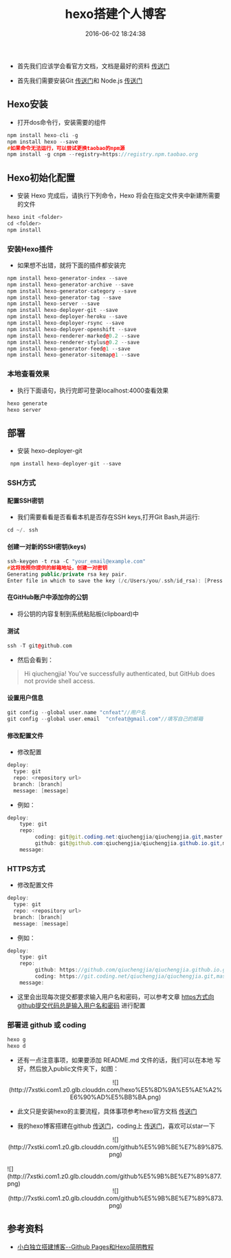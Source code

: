 ﻿---
title: hexo搭建个人博客
date: 2016-06-02 18:24:38
tags: [hexo,博客]
categories: 博客
photos:
- http://7xstki.com1.z0.glb.clouddn.com/github%E5%9B%BE%E7%89%875.png
- http://7xstki.com1.z0.glb.clouddn.com/github%E5%9B%BE%E7%89%877.png
- http://7xstki.com1.z0.glb.clouddn.com/github%E5%9B%BE%E7%89%873.png
---

- 首先我们应该学会看官方文档，文档是最好的资料 [传送门](https://hexo.io/zh-cn/docs/index.html)

- 首先我们需要安装Git [传送门](https://git-scm.com/)和 Node.js [传送门](https://nodejs.org/en/)

## Hexo安装

- 打开dos命令行，安装需要的组件

```cpp
npm install hexo-cli -g
npm install hexo --save
#如果命令无法运行，可以尝试更换taobao的npm源
npm install -g cnpm --registry=https://registry.npm.taobao.org
```

## Hexo初始化配置

- 安装 Hexo 完成后，请执行下列命令，Hexo 将会在指定文件夹中新建所需要的文件

```cpp
hexo init <folder>
cd <folder>
npm install
```

<!-- more -->

### 安装Hexo插件

- 如果想不出错，就将下面的插件都安装完

```cpp
npm install hexo-generator-index --save
npm install hexo-generator-archive --save
npm install hexo-generator-category --save
npm install hexo-generator-tag --save
npm install hexo-server --save
npm install hexo-deployer-git --save
npm install hexo-deployer-heroku --save
npm install hexo-deployer-rsync --save
npm install hexo-deployer-openshift --save
npm install hexo-renderer-marked@0.2 --save
npm install hexo-renderer-stylus@0.2 --save
npm install hexo-generator-feed@1 --save
npm install hexo-generator-sitemap@1 --save
```

### 本地查看效果

- 执行下面语句，执行完即可登录localhost:4000查看效果

```java
hexo generate
hexo server
```


## 部署

- 安装 hexo-deployer-git
 
```cpp
 npm install hexo-deployer-git --save
```

### SSH方式

#### 配置SSH密钥

- 我们需要看看是否看看本机是否存在SSH keys,打开Git Bash,并运行:

```cpp
cd ~/. ssh 
```

#### 创建一对新的SSH密钥(keys)

```cpp
ssh-keygen -t rsa -C "your_email@example.com"
#这将按照你提供的邮箱地址，创建一对密钥
Generating public/private rsa key pair.
Enter file in which to save the key (/c/Users/you/.ssh/id_rsa): [Press enter]
```

#### 在GitHub账户中添加你的公钥

- 将公钥的内容复制到系统粘贴板(clipboard)中

#### 测试

```cpp
ssh -T git@github.com
```

- 然后会看到：

> Hi qiuchengjia! You've successfully authenticated, but GitHub does not provide shell access.

#### 设置用户信息

```cpp
git config --global user.name "cnfeat"//用户名
git config --global user.email  "cnfeat@gmail.com"//填写自己的邮箱
```


#### 修改配置文件

- 修改配置

```cpp
deploy:
  type: git
  repo: <repository url>
  branch: [branch]
  message: [message]
```

- 例如：

```java
deploy:
    type: git
    repo: 
         coding: git@git.coding.net:qiuchengjia/qiuchengjia.git,master
         github: git@github.com:qiuchengjia/qiuchengjia.github.io.git,master
    message: 
```

### HTTPS方式

- 修改配置文件

```cpp
deploy:
  type: git
  repo: <repository url>
  branch: [branch]
  message: [message]
```

- 例如：

```java
deploy:
    type: git
    repo: 
         github: https://github.com/qiuchengjia/qiuchengjia.github.io.git,master
         coding: https://git.coding.net/qiuchengjia/qiuchengjia.git,master
    message: 
```

- 这里会出现每次提交都要求输入用户名和密码，可以参考文章 [https方式向github提交代码总是输入用户名和密码](http://www.qiuchengjia.cn/2016/08/14/%E9%A1%B9%E7%9B%AE%E7%AE%A1%E7%90%86/https%E6%96%B9%E5%BC%8F%E5%90%91github%E6%8F%90%E4%BA%A4%E4%BB%A3%E7%A0%81%E6%80%BB%E6%98%AF%E8%BE%93%E5%85%A5%E7%94%A8%E6%88%B7%E5%90%8D%E5%92%8C%E5%AF%86%E7%A0%81/) 进行配置

### 部署进 github 或 coding


```cpp
hexo g
hexo d
```

- 还有一点注意事项，如果要添加 README.md 文件的话，我们可以在本地
写好，然后放入public文件夹下，如图：

<center>![](http://7xstki.com1.z0.glb.clouddn.com/hexo%E5%8D%9A%E5%AE%A2%E6%90%AD%E5%BB%BA.png)</center>

- 此文只是安装hexo的主要流程，具体事项参考hexo官方文档 [传送门](https://hexo.io/zh-cn/docs/index.html)

- 我的hexo博客搭建在github [传送门](https://github.com/qiuchengjia/qiuchengjia.github.io)，coding上 [传送门](https://coding.net/u/qiuchengjia/p/qiuchengjia/git)，喜欢可以star一下

<center>![](http://7xstki.com1.z0.glb.clouddn.com/github%E5%9B%BE%E7%89%875.png)</center>

</br>
</center>![](http://7xstki.com1.z0.glb.clouddn.com/github%E5%9B%BE%E7%89%877.png)</center>

</br>

<center>![](http://7xstki.com1.z0.glb.clouddn.com/github%E5%9B%BE%E7%89%873.png)</center>


## 参考资料

- [小白独立搭建博客--Github Pages和Hexo简明教程](http://my.oschina.net/ryaneLee/blog/638440)